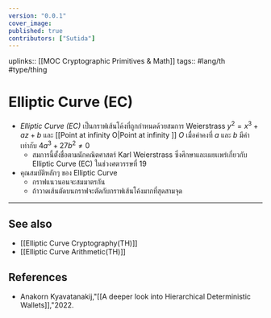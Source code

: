 ```yaml
---
version: "0.0.1"
cover_image:
published: true
contributors: ["Sutida"]
---
```

uplinks:: [[MOC Cryptographic Primitives & Math]]
tags:: #lang/th #type/thing 

# Elliptic Curve (EC)
- *Elliptic Curve (EC)*  เป็นกราฟเส้นโค้งที่ถูกกำหนดด้วยสมการ Weierstrass  $y^2= x^3 + az+b$ และ [[Point at infinity O|Point at infinity ]] $O$ เมื่อค่าคงที่ $a$ และ $b$ มีค่าเท่ากับ $4a^3 + 27b^2 \neq 0$
    - สมการนี้ตั้งชื่อตามนักคณิตศาสตร์ Karl Weierstrass ซึ่งศึกษาและเผยเเพร่เกี่ยวกับ Elliptic Curve (EC) ในช่วงศตวรรษที่ 19
- คุณสมบัติหลักๆ ของ Elliptic Curve
	- กราฟแนวนอนจะสมมาตรกัน
	- ถ้าวาดเส้นตัดบนกราฟจะตัดกับกราฟเส้นโค้งมากที่สุดสามจุด
---
## See also
- [[Elliptic Curve Cryptography(TH)]]
- [[Elliptic Curve Arithmetic(TH)]]
## References
- Anakorn Kyavatanakij,"[[A deeper look into Hierarchical Deterministic Wallets]],"2022.
